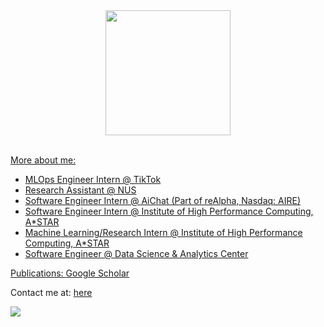 

  <div align='center'>
      <a href="https://github.com/lhurr">
        <img height=200 align="center" src="https://github-readme-stats.vercel.app/api/top-langs/?username=lhurr&theme=react&langs_count=10&hide_progress=true" />
        <br/>
        <br/>
  </div>

More about me:
- MLOps Engineer Intern @ TikTok
- Research Assistant @ NUS
- Software Engineer Intern @ AiChat (Part of reAlpha, Nasdaq: AIRE)
- Software Engineer Intern @ Institute of High Performance Computing, A\*STAR
- Machine Learning/Research Intern @ Institute of High Performance Computing, A\*STAR
- Software Engineer @ Data Science & Analytics Center

Publications: [Google Scholar](https://scholar.google.com/citations?user=6PZDAfAAAAAJ)

Contact me at: [here](mailto:limhur.ng@gmail.com)

<p align="left">
  <div align="left" >
    <img src="https://komarev.com/ghpvc/?username=lhurr&label=Profile%20Views&color=000000&style=for-the-badge" />
  </div>
</p>




